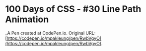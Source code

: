 # 100 Days of CSS - #30 Line Path Animation
 _A Pen created at CodePen.io. Original URL: [https://codepen.io/mpakleung/pen/RwbVgyO](https://codepen.io/mpakleung/pen/RwbVgyO).

 